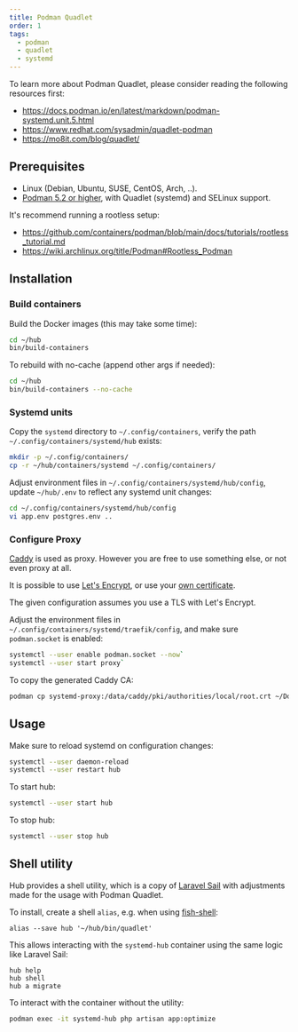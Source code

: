 ```yaml
---
title: Podman Quadlet
order: 1
tags:
  - podman
  - quadlet
  - systemd
---
```


To learn more about Podman Quadlet, please consider reading the following resources first:

- <https://docs.podman.io/en/latest/markdown/podman-systemd.unit.5.html>
- <https://www.redhat.com/sysadmin/quadlet-podman>
- <https://mo8it.com/blog/quadlet/>

## Prerequisites

- Linux (Debian, Ubuntu, SUSE, CentOS, Arch, ..).
- [Podman 5.2 or higher](https://podman.io/), with Quadlet (systemd) and SELinux support.

It's recommend running a rootless setup:

- <https://github.com/containers/podman/blob/main/docs/tutorials/rootless_tutorial.md>
- <https://wiki.archlinux.org/title/Podman#Rootless_Podman>

## Installation

### Build containers

Build the Docker images (this may take some time):

```bash
cd ~/hub
bin/build-containers
```

To rebuild with no-cache (append other args if needed):

```bash
cd ~/hub
bin/build-containers --no-cache
```

### Systemd units

Copy the `systemd` directory to `~/.config/containers`, verify the path `~/.config/containers/systemd/hub` exists:

```bash
mkdir -p ~/.config/containers/
cp -r ~/hub/containers/systemd ~/.config/containers/
```

Adjust environment files in `~/.config/containers/systemd/hub/config`, update `~/hub/.env` to reflect any systemd unit changes:

```bash
cd ~/.config/containers/systemd/hub/config
vi app.env postgres.env ..
```

### Configure Proxy

[Caddy](https://caddyserver.com/) is used as proxy. However you are free to use something else, or not even proxy at all.

It is possible to use [Let's Encrypt](https://doc.traefik.io/traefik/https/acme/), or use your [own certificate](https://doc.traefik.io/traefik/https/tls/).

The given configuration assumes you use a TLS with Let's Encrypt.

Adjust the environment files in `~/.config/containers/systemd/traefik/config`, and make sure `podman.socket` is enabled:

```bash
systemctl --user enable podman.socket --now`
systemctl --user start proxy`
```

To copy the generated Caddy CA:

```bash
podman cp systemd-proxy:/data/caddy/pki/authorities/local/root.crt ~/Downloads/proxy.crt
```

## Usage

Make sure to reload systemd on configuration changes:

```bash
systemctl --user daemon-reload
systemctl --user restart hub
```

To start hub:

```bash
systemctl --user start hub
```

To stop hub:

```bash
systemctl --user stop hub
```

## Shell utility

Hub provides a shell utility, which is a copy of [Laravel Sail](https://github.com/laravel/sail/blob/1.x/bin/sail) with adjustments made for the usage with Podman Quadlet.

To install, create a shell `alias`, e.g. when using [fish-shell](https://fishshell.com/docs/current/cmds/alias.html):

```fish
alias --save hub '~/hub/bin/quadlet'
```

This allows interacting with the `systemd-hub` container using the same logic like Laravel Sail:

```fish
hub help
hub shell
hub a migrate
```

To interact with the container without the utility:

```bash
podman exec -it systemd-hub php artisan app:optimize
```
